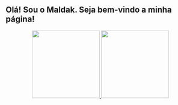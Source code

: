 ## Olá! Sou o Maldak. Seja bem-vindo a minha página!
<div display="block-inline" align="center">
  <a href="https://github.com/Maldak123">
  <img height="180em" src="https://github-readme-stats.vercel.app/api?username=Maldak123&show_icons=true&theme=dracula&include_all_commits=true&count_private=true"/>
  <img font-size="20px" height="180em" src="https://github-readme-stats.vercel.app/api/top-langs/?username=Maldak123&layout=compact&langs_count=7&theme=dracula"/>
</div>
